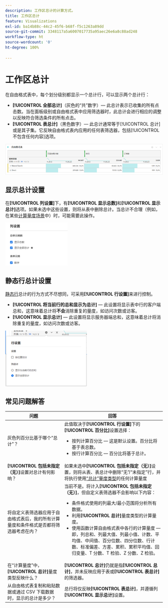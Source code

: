 ```yaml
---
description: 工作区总计的计算方式。
title: 工作区总计
feature: Visualizations
exl-id: ba14b88c-44c2-45f6-b68f-f5c1263a89dd
source-git-commit: 3348117a5a6007017735a95aec26e6a8c88ad248
workflow-type: ht
source-wordcount: '0'
ht-degree: 100%

---
```


# 工作区总计

在自由格式表中，每个划分级别都显示一个总计行，可以显示两个总计行：

* **[!UICONTROL 全部总计]**（灰色的“共”数字）— 此总计表示已收集的所有点击数。当在面板级别或自由格式表中应用筛选器时，此总计会进行相应的调整以反映符合筛选条件的所有点击。
* **[!UICONTROL 表总计]**（黑色数字）— 此总计通常等于[!UICONTROL 总计]或是其子集。它反映自由格式表内应用的任何表筛选器，包括[!UICONTROL 不包含任何内容]选项。

![](assets/total-row.png)

## 显示总计设置

在&#x200B;**[!UICONTROL 列设置]**&#x200B;下，有&#x200B;**[!UICONTROL 显示总数]**&#x200B;和&#x200B;**[!UICONTROL 显示总计]**&#x200B;选项。如果未选中这些设置，则将从表中删除总计。当总计不合理（例如，在某些[计算量度场景](https://experienceleague.adobe.com/docs/analytics/components/calculated-metrics/calcmetrics-reference/cm-totals.html?lang=zh-Hans)中）时，可能需要此操作。

![](assets/column-settings-total.png)

## 静态行总计设置

[静态行](/help/analysis-workspace/visualizations/freeform-table/column-row-settings/manual-vs-dynamic-rows.md)总计的行为方式不尽想同，可采用&#x200B;**[!UICONTROL 行设置]**&#x200B;来进行控制。

* **[!UICONTROL 将当前行的总和显示为总计]** — 此设置将显示表中行的客户端总和，这意味着总计将&#x200B;**不会**&#x200B;消除重复的量度，如访问次数或访客。
* **[!UICONTROL 显示总计]** — 此设置将显示服务器端总和，这意味着总计将消除重复的量度，如访问次数或访客。

![](assets/static-rows.png)

## 常见问题解答

| 问题 | 回答 |
|---|---|
| 灰色列百分比基于哪个“总计”？ | 此值取决于&#x200B;**[!UICONTROL 行设置]**&#x200B;下的&#x200B;**[!UICONTROL 百分比]**&#x200B;设置选择：<ul><li>按列计算百分比 — 这是默认设置。百分比将基于表总数。</li><li>按行计算百分比 — 百分比将基于总计。</li></ul> |
| **[!UICONTROL 包括未指定（无）]**&#x200B;设置对总计有何影响？ | 如果未选中&#x200B;**[!UICONTROL 包括未指定（无）]**&#x200B;设置，则将从表、表总计中删除“无”/“未指定”行，并将执行使用[“总计”量度类型](https://experienceleague.adobe.com/docs/analytics/components/calculated-metrics/calcmetric-workflow/m-metric-type-alloc.html?lang=zh-Hans)的任何计算量度 |
| 将自定义表筛选器应用于自由格式表后，我的所有计算量度和条件格式是否都将筛选器考虑在内？ | 当前不是。将计入&#x200B;**[!UICONTROL 包括未指定（无）]**，但自定义表筛选器不会影响以下内容：<ul><li>条件格式使用的列最大/最小范围将分析所有数据。</li><li>利用&#x200B;**[!UICONTROL 总计]**&#x200B;量度类型的计算量度。</li><li>使用函数计算自由格式表中各行的计算量度 — 即，列总和、列最大值、列最小值、计数、平均值、中间值、百分位数、四分位数、行计数、标准偏差、方差、累积、累积平均值、回归变量、T 分数、T 检验、Z 分数、Z 检验。</li></ul> |
| 在“计算量度”中，**[!UICONTROL 总计]**&#x200B;量度类型反映什么？ | **[!UICONTROL 总计]**&#x200B;仍就是指&#x200B;**[!UICONTROL 总计]**，并未反映应用于表或&#x200B;**[!UICONTROL 表总计]**&#x200B;的筛选器。 |
| 从自由格式表复制和粘贴数据或通过 CSV 下载数据时，显示的总计是多少？ | 总行将仅反映&#x200B;**[!UICONTROL 表总计]**，并遵循列&#x200B;**[!UICONTROL 显示总计]**&#x200B;设置。 |

